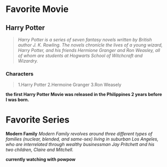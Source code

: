 
# Favorite Movie
## **Harry Potter**
 > *Harry Potter is a series of seven fantasy novels written by British author J. K. Rowling. The novels chronicle the lives of a young wizard, Harry Potter, and his friends Hermione Granger and Ron Weasley, all of whom are students at Hogwarts School of Witchcraft and Wizardry.*
  ### Characters
>  1.Harry Potter
  2.Hermoine Granger
  3.Ron Weasely

  **the first Harry Potter Movie was released in the Philippines 2 years before I was born.**


# Favorite Series
**Modern Family**
*Modern Family revolves around three different types of families (nuclear, blended, and same-sex) living in suburban Los Angeles, who are interrelated through wealthy businessman Jay Pritchett and his two children, Claire and Mitchell.*

**currently watching with powpow**

